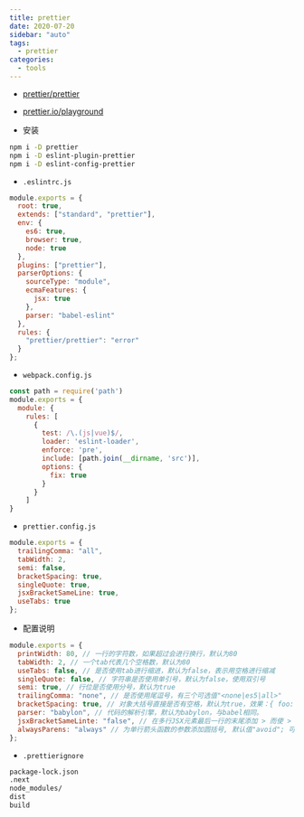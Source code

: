 ```yaml
---
title: prettier
date: 2020-07-20
sidebar: "auto"
tags:
  - prettier
categories:
  - tools
---
```


- [prettier/prettier](https://github.com/prettier/prettier)
- [prettier.io/playground](https://prettier.io/playground)

- 安装

```bash
npm i -D prettier
npm i -D eslint-plugin-prettier
npm i -D eslint-config-prettier
```

- `.eslintrc.js`

```js
module.exports = {
  root: true,
  extends: ["standard", "prettier"],
  env: {
    es6: true,
    browser: true,
    node: true
  },
  plugins: ["prettier"],
  parserOptions: {
    sourceType: "module",
    ecmaFeatures: {
      jsx: true
    },
    parser: "babel-eslint"
  },
  rules: {
    "prettier/prettier": "error"
  }
};
```

- `webpack.config.js`

```js
const path = require('path')
module.exports = {
  module: {
    rules: [
      {
        test: /\.(js|vue)$/,
    	loader: 'eslint-loader',
    	enforce: 'pre',
    	include: [path.join(__dirname, 'src')],
    	options: {
          fix: true
    	}
      }
    ]
}
```

- `prettier.config.js`

```js
module.exports = {
  trailingComma: "all",
  tabWidth: 2,
  semi: false,
  bracketSpacing: true,
  singleQuote: true,
  jsxBracketSameLine: true,
  useTabs: true
};
```

- 配置说明

```js
module.exports = {
  printWidth: 80, // 一行的字符数，如果超过会进行换行，默认为80
  tabWidth: 2, // 一个tab代表几个空格数，默认为80
  useTabs: false, // 是否使用tab进行缩进，默认为false，表示用空格进行缩减
  singleQuote: false, // 字符串是否使用单引号，默认为false，使用双引号
  semi: true, // 行位是否使用分号，默认为true
  trailingComma: "none", // 是否使用尾逗号，有三个可选值"<none|es5|all>"
  bracketSpacing: true, // 对象大括号直接是否有空格，默认为true，效果：{ foo: bar }
  parser: "babylon", // 代码的解析引擎，默认为babylon，与babel相同。
  jsxBracketSameLinte: "false", // 在多行JSX元素最后一行的末尾添加 > 而使 > 单独一行
  alwaysParens: "always" // 为单行箭头函数的参数添加圆括号, 默认值"avoid"; 可选值"< avoid | always >", 示例： (x) => x
};
```

- `.prettierignore`

```bash
package-lock.json
.next
node_modules/
dist
build
```
